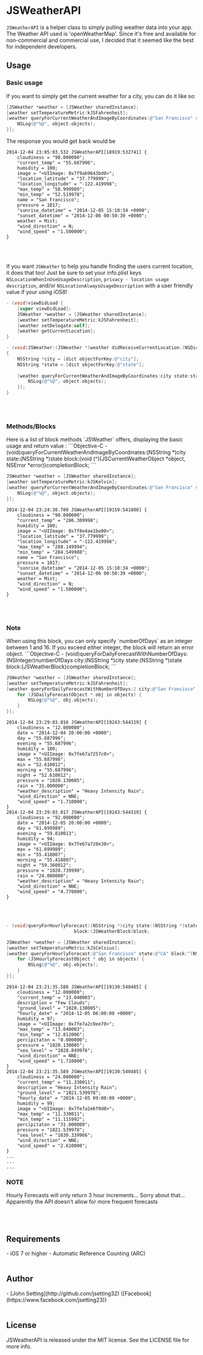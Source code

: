 JSWeatherAPI
============

`JSWeatherAPI` is a helper class to simply pulling weather data into your app.
The Weather API used is 'openWeatherMap'. Since it's free and available for non-commercial and commercial use, I decided that it seemed like the best for independent developers.

<h2>Usage</h2>

<h3>Basic usage</h3>

If you want to simply get the current weather for a city, you can do it like so:
```Objective-C
[JSWeather *weather = [JSWeather sharedInstance];
[weather setTemperatureMetric:kJSFahrenheit];
[weather queryForCurrentWeatherAndImageByCoordinates:@"San Francisco" state:@"CA" block:^(JSCurrentWeatherObject *object, NSError *error) {
    NSLog(@"%@", object.objects);
}];
```
The response you would get back would be

```
2014-12-04 23:05:03.532 JSWeatherAPI[18919:532741] {
    cloudiness = "90.000000";
    "current_temp" = "55.687996";
    humidity = 100;
    image = "<UIImage: 0x7f9ab9643bd0>";
    "location_latitude" = "37.779999";
    "location_longitude" = "-122.419998";
    "max_temp" = "58.999989";
    "min_temp" = "52.519978";
    name = "San Francisco";
    pressure = 1017;
    "sunrise_datetime" = "2014-12-05 15:10:34 +0000";
    "sunset_datetime" = "2014-12-06 00:50:39 +0000";
    weather = Mist;
    "wind_direction" = N;
    "wind_speed" = "1.500000";
}
```

<br><br>


If you want `JSWeather` to help you handle finding the users current location, it does that too! Just be sure to set your info.plist keys `NSLocationWhenInUseUsageDescription`, `privacy - location usage description`, and/or 
 `NSLocationAlwaysUsageDescription` with a user friendly value if your using iOS8!
```Objective-C
- (void)viewDidLoad {
    [super viewDidLoad];
    JSWeather *weather = [JSWeather sharedInstance];
    [weather setTemperatureMetric:kJSFahrenheit];
    [weather setDelegate:self];
    [weather getCurrentLocation];
}

- (void)JSWeather:(JSWeather *)weather didReceiveCurrentLocation:(NSDictionary *)dict
{
    NSString *city = [dict objectForKey:@"city"];
    NSString *state = [dict objectForKey:@"state"];
    
    [weather queryForCurrentWeatherAndImageByCoordinates:city state:state block:^(JSCurrentWeatherObject *object, NSError *error) {
        NSLog(@"%@", object.objects);
    }];
}
```


<br><br>
<h3>Methods/Blocks</h3>
Here is a list of block methods `JSWeather` offers, displaying the basic usage and return value :
```Objective-C
- (void)queryForCurrentWeatherAndImageByCoordinates:(NSString *)city state:(NSString *)state
                                              block:(void (^)(JSCurrentWeatherObject *object, NSError *error))completionBlock;
```

```Objective-C
JSWeather *weather = [JSWeather sharedInstance];
[weather setTemperatureMetric:kJSKelvin];
[weather queryForCurrentWeatherAndImageByCoordinates:@"San Francisco" state:@"CA" block:^(JSCurrentWeatherObject *object, NSError *error) {
    NSLog(@"%@", object.objects);
}];
```

```
2014-12-04 23:24:30.700 JSWeatherAPI[19159:541880] {
    cloudiness = "90.000000";
    "current_temp" = "286.309998";
    humidity = 100;
    image = "<UIImage: 0x7f8e4ae1be00>";
    "location_latitude" = "37.779999";
    "location_longitude" = "-122.419998";
    "max_temp" = "288.149994";
    "min_temp" = "284.549988";
    name = "San Francisco";
    pressure = 1017;
    "sunrise_datetime" = "2014-12-05 15:10:34 +0000";
    "sunset_datetime" = "2014-12-06 00:50:39 +0000";
    weather = Mist;
    "wind_direction" = N;
    "wind_speed" = "1.500000";
}
```


<br><br>
<h3>Note</h3>
When using this block, you can only specify `numberOfDays` as an integer between 1 and 16. If you exceed either integer, the block will return an error object.
```Objective-C
- (void)queryForDailyForecastWithNumberOfDays:(NSInteger)numberOfDays city:(NSString *)city state:(NSString *)state
                        block:(JSWeatherBlock)completionBlock;
```

```Objective-C
JSWeather *weather = [JSWeather sharedInstance];
[weather setTemperatureMetric:kJSFahrenheit];
[weather queryForDailyForecastWithNumberOfDays:2 city:@"San Francisco" state:@"CA" block:^(NSArray *objects, NSError *error) {
    for (JSDailyForecastObject * obj in objects) {
        NSLog(@"%@", obj.objects);
    }
}];
```
```
2014-12-04 23:29:03.016 JSWeatherAPI[19243:544319] {
    cloudiness = "12.000000";
    date = "2014-12-04 20:00:00 +0000";
    day = "55.687996";
    evening = "55.687996";
    humidity = 100;
    image = "<UIImage: 0x7fe67a7257c0>";
    max = "55.687996";
    min = "52.610012";
    morning = "55.687996";
    night = "52.610012";
    pressure = "1020.130005";
    rain = "31.000000";
    "weather_description" = "Heavy Intensity Rain";
    "wind_direction" = NNE;
    "wind_speed" = "1.710000";
}
2014-12-04 23:29:03.017 JSWeatherAPI[19243:544319] {
    cloudiness = "92.000000";
    date = "2014-12-05 20:00:00 +0000";
    day = "61.699989";
    evening = "59.810013";
    humidity = 94;
    image = "<UIImage: 0x7fe67a720e30>";
    max = "61.699989";
    min = "55.418007";
    morning = "55.418007";
    night = "59.360012";
    pressure = "1020.739990";
    rain = "24.000000";
    "weather_description" = "Heavy Intensity Rain";
    "wind_direction" = NNE;
    "wind_speed" = "4.770000";
}
```

<br><br>
```Objective-C
- (void)queryForHourlyForecast:(NSString *)city state:(NSString *)state
                         block:(JSWeatherBlock)block;
```

```Objective-C
JSWeather *weather = [JSWeather sharedInstance];
[weather setTemperatureMetric:kJSCelsius];
[weather queryForHourlyForecast:@"San Francisco" state:@"CA" block:^(NSArray *objects, NSError *error) {
    for (JSHourlyForecastObject * obj in objects) {
        NSLog(@"%@", obj.objects);
    }
}];
```

```
2014-12-04 23:21:35.588 JSWeatherAPI[19130:540485] {
    cloudiness = "12.000000";
    "current_temp" = "13.040003";
    description = "Few Clouds";
    "ground_level" = "1020.130005";
    "hourly_date" = "2014-12-05 06:00:00 +0000";
    humidity = 97;
    image = "<UIImage: 0x7fe7a2c0ee70>";
    "max_temp" = "13.040003";
    "min_temp" = "12.812006";
    percipitaton = "0.000000";
    pressure = "1020.130005";
    "sea_level" = "1028.849976";
    "wind_direction" = NNE;
    "wind_speed" = "1.710000";
}
2014-12-04 23:21:35.589 JSWeatherAPI[19130:540485] {
    cloudiness = "24.000000";
    "current_temp" = "11.330011";
    description = "Heavy Intensity Rain";
    "ground_level" = "1021.539978";
    "hourly_date" = "2014-12-05 09:00:00 +0000";
    humidity = 99;
    image = "<UIImage: 0x7fe7a2e6f0d0>";
    "max_temp" = "11.330011";
    "min_temp" = "11.115992";
    percipitaton = "31.000000";
    pressure = "1021.539978";
    "sea_level" = "1030.339966";
    "wind_direction" = NNE;
    "wind_speed" = "2.610000";
}
...
...
...
```


<h3>NOTE</h3>
Hourly Forecasts will only return 3 hour increments... Sorry about that... Apparently the API doesn't allow for more frequent forecasts

<br><br>
<h2>Requirements</h2>
- iOS 7 or higher
- Automatic Reference Counting (ARC)
<br><br>

<h2>Author</h2>
- [John Setting](http://github.com/jsetting32) ([Facebook](https://www.facebook.com/jsetting23))
<br><br>

<h2>License</h2>
JSWeatherAPI is released under the MIT license. See the LICENSE file for more info.
